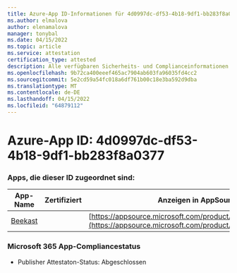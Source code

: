 ```yaml
---
title: Azure-App ID-Informationen für 4d0997dc-df53-4b18-9df1-bb283f8a0377
ms.author: elmalova
author: elenamalova
manager: tonybal
ms.date: 04/15/2022
ms.topic: article
ms.service: attestation
certification_type: attested
description: Alle verfügbaren Sicherheits- und Complianceinformationen für 4d0997dc-df53-4b18-9df1-bb283f8a0377.
ms.openlocfilehash: 9b72ca400eeef465ac7904ab603fa96035fd4cc2
ms.sourcegitcommit: 5e2cd59a54fc018a6df761b00c18e3ba592d9dba
ms.translationtype: MT
ms.contentlocale: de-DE
ms.lasthandoff: 04/15/2022
ms.locfileid: "64879112"
---
```

# <a name="azure-app-id-4d0997dc-df53-4b18-9df1-bb283f8a0377"></a>Azure-App ID: 4d0997dc-df53-4b18-9df1-bb283f8a0377


### <a name="apps-associated-with-this-id"></a>Apps, die dieser ID zugeordnet sind:
| **App-Name** | **Zertifiziert** | **Anzeigen in AppSource** |
|--------------|---------------|-----------------------|
| [Beekast](../forward/WA200001447.md) |  | [https://appsource.microsoft.com/product/office/WA200001447](https://appsource.microsoft.com/product/office/WA200001447) |

### <a name="microsoft-365-app-compliance-status"></a>Microsoft 365 App-Compliancestatus
- Publisher Attestaton-Status: Abgeschlossen
